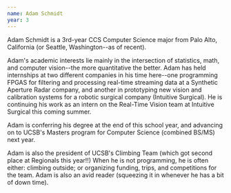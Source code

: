 ```yaml
---
name: Adam Schmidt
year: 3
---
```




Adam Schmidt is a 3rd-year CCS Computer Science major from Palo Alto, California (or Seattle, Washington--as of recent). 

Adam's academic interests lie mainly in the intersection of statistics, math, and computer vision--the more quantitative the better. Adam has held internships at two different companies in his time here--one programming FPGAS for filtering and processing real-time streaming data at a Synthetic Aperture Radar company, and another in prototyping new vision and calibration systems for a robotic surgical company (Intuitive Surgical). He is continuing his work as an intern on the Real-Time Vision team at Intuitive Surgical this coming summer.

Adam is conferring his degree at the end of this school year, and advancing on to UCSB's Masters program for Computer Science (combined BS/MS) next year.

Adam is also the president of UCSB's Climbing Team (which got second place at Regionals this year!!) When he is not programming, he is often either: climbing outside; or organizing funding, trips, and competitions for the team. Adam is also an avid reader (squeezing it in whenever he has a bit of down time).
